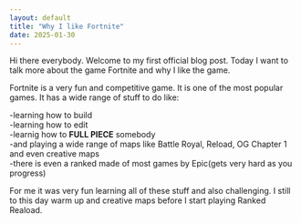 ```yaml
---
layout: default
title: "Why I like Fortnite"
date: 2025-01-30
---
```







  Hi there everybody. Welcome to my first official blog post. 
  Today I want to talk more about the game Fortnite and why I like the game.

  Fortnite is a very fun and competitive game. It is one of the most popular games. It has a wide range of stuff to do like:  
  
  -learning how to build  
  -learning how to edit  
  -learnig how to **FULL PIECE** somebody  
  -and playing a wide range of maps like Battle Royal, Reload, OG Chapter 1 and even creative maps   
  -there is even a ranked made of most games by Epic(gets very hard as you progress)  

  For me it was very fun learning all of these stuff and also challenging. I still to this day warm up and creative maps before I start playing Ranked Reaload.

